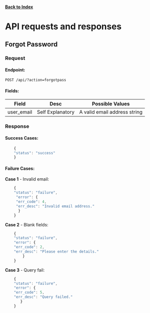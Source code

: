 #### [Back to Index](./index.html)

# API requests and responses

## Forgot Password

### Request

#### Endpoint:
```
POST /api/?action=forgotpass
```

#### Fields:

| Field | Desc | Possible Values |
|:---:|:---:|:---:|
| user_email | Self Explanatory | A valid email address string |

### Response

#### Success Cases:

```js
    {
    "status": "success"
    }
```


#### Failure Cases:
  
__Case 1__ - Invalid email:

```js
    {
    "status": "failure",
     "error": {
     "err_code": 4,
     "err_desc": "Invalid email address."
      }
    }
```

__Case 2__ - Blank fields:

```js
    {
    "status": "failure",
    "error": {
    "err_code": 2,
    "err_desc": "Please enter the details."
        }
    }
```

__Case 3__ - Query fail:

```js
    {
    "status": "failure",
    "error": {
    "err_code": 5,
    "err_desc": "Query failed."
       }
    }
```